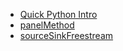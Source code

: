 
* [Quick Python Intro](http://nbviewer.ipython.org/urls/github.com/mesnardo/AeroPython/blob/master/lessons/00_Lesson00_Quick%2520Python%2520Intro.ipynb)
* [panelMethod](http://nbviewer.ipython.org/urls/github.com/mesnardo/AeroPython/blob/master/lessons/01_Lesson01_panelMethod.ipynb)
* [sourceSinkFreestream](http://nbviewer.ipython.org/urls/github.com/mesnardo/AeroPython/blob/master/lessons/02_Lesson02_sourceSinkFreestream.ipynb)
